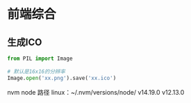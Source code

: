 # 前端综合

## 生成ICO

```python
from PIL import Image
 
# 默认是16x16的分辨率
Image.open('xx.png').save('xx.ico') 
```

nvm node 路径
linux：~/.nvm/versions/node/
v14.19.0 v12.13.0
